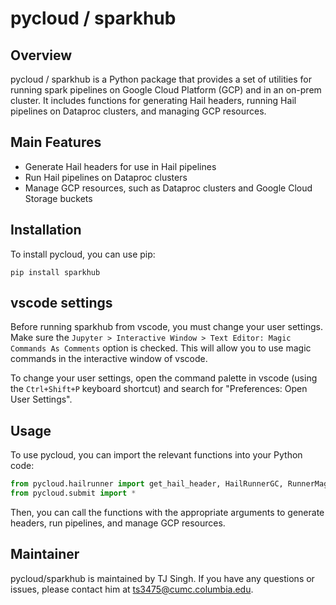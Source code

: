 # pycloud / sparkhub

## Overview

pycloud / sparkhub is a Python package that provides a set of utilities for running spark pipelines on Google Cloud Platform (GCP) and in an on-prem cluster. It includes functions for generating Hail headers, running Hail pipelines on Dataproc clusters, and managing GCP resources.

## Main Features

- Generate Hail headers for use in Hail pipelines
- Run Hail pipelines on Dataproc clusters
- Manage GCP resources, such as Dataproc clusters and Google Cloud Storage buckets

## Installation

To install pycloud, you can use pip:

`pip install sparkhub`

## vscode settings

Before running sparkhub from vscode, you must change your user settings. Make sure the `Jupyter > Interactive Window > Text Editor: Magic Commands As Comments` option is checked. This will allow you to use magic commands in the interactive window of vscode.

To change your user settings, open the command palette in vscode (using the `Ctrl+Shift+P` keyboard shortcut) and search for "Preferences: Open User Settings".

## Usage

To use pycloud, you can import the relevant functions into your Python code:

```python
from pycloud.hailrunner import get_hail_header, HailRunnerGC, RunnerMagics
from pycloud.submit import *
```

Then, you can call the functions with the appropriate arguments to generate headers, run pipelines, and manage GCP resources.

## Maintainer

pycloud/sparkhub is maintained by TJ Singh. If you have any questions or issues, please contact him at <ts3475@cumc.columbia.edu>.
